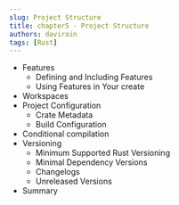 ```yaml
---
slug: Project Structure
title: chapter5 - Project Structure
authors: davirain
tags: [Rust]
---
```



- Features
    - Defining and Including Features
    - Using Features in Your create
- Workspaces
- Project Configuration
    - Crate Metadata
    - Build Configuration
- Conditional compilation
- Versioning
    - Minimum Supported Rust Versioning
    - Minimal Dependency Versions
    - Changelogs
    - Unreleased Versions
- Summary